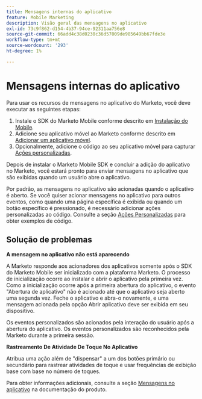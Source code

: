 ```yaml
---
title: Mensagens internas do aplicativo
feature: Mobile Marketing
description: Visão geral das mensagens no aplicativo
exl-id: 73c9f862-d154-4b37-94ce-92311aa756e8
source-git-commit: 66add4c38d0230c36d57009de985649bb67fde3e
workflow-type: tm+mt
source-wordcount: '293'
ht-degree: 1%

---
```


# Mensagens internas do aplicativo

Para usar os recursos de mensagens no aplicativo do Marketo, você deve executar as seguintes etapas:

1. Instale o SDK do Marketo Mobile conforme descrito em [Instalação do Mobile](installation.md).
1. Adicione seu aplicativo móvel ao Marketo conforme descrito em [Adicionar um aplicativo móvel](https://experienceleague.adobe.com/en/docs/marketo/using/product-docs/mobile-marketing/admin/add-a-mobile-app).
1. Opcionalmente, adicione o código ao seu aplicativo móvel para capturar [Ações personalizadas](custom-actions.md).

Depois de instalar o Marketo Mobile SDK e concluir a adição do aplicativo no Marketo, você estará pronto para enviar mensagens no aplicativo que são exibidas quando um usuário abre o aplicativo.

Por padrão, as mensagens no aplicativo são acionadas quando o aplicativo é aberto. Se você quiser acionar mensagens no aplicativo para outros eventos, como quando uma página específica é exibida ou quando um botão específico é pressionado, é necessário adicionar ações personalizadas ao código. Consulte a seção [Ações Personalizadas](custom-actions.md) para obter exemplos de código.

## Solução de problemas

**A mensagem no aplicativo não está aparecendo**

A Marketo responde aos acionadores dos aplicativos somente após o SDK do Marketo Mobile ser inicializado com a plataforma Marketo. O processo de inicialização ocorre ao instalar e abrir o aplicativo pela primeira vez. Como a inicialização ocorre após a primeira abertura do aplicativo, o evento &quot;Abertura de aplicativo&quot; não é acionado até que o aplicativo seja aberto uma segunda vez. Feche o aplicativo e abra-o novamente, e uma mensagem acionada pela opção Abrir aplicativo deve ser exibida em seu dispositivo.

Os eventos personalizados são acionados pela interação do usuário após a abertura do aplicativo. Os eventos personalizados são reconhecidos pela Marketo durante a primeira sessão.

**Rastreamento De Atividade De Toque No Aplicativo**

Atribua uma ação além de &quot;dispensar&quot; a um dos botões primário ou secundário para rastrear atividades de toque e usar frequências de exibição base com base no número de toques.

Para obter informações adicionais, consulte a seção [Mensagens no aplicativo](https://experienceleague.adobe.com/en/docs/marketo/using/product-docs/mobile-marketing/in-app-messages/creating-in-app-messages/create-an-in-app-message) na documentação do produto.
